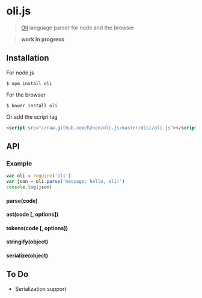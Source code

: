 # oli.js

> [Oli][1] language parser for node and the browser

> **work in progress**

## Installation

For node.js
```
$ npm install oli
```

For the browser
```
$ bower install oli
```
Or add the script tag
```html
<script src="//raw.github.com/h2non/oli.js/master/dist/oli.js"></script>
```

## API

### Example

```js
var oli = require('oli')
var json = oli.parse('message: hello, oli!')
console.log(json)
```

#### parse(code)

#### ast(code [, options])

#### tokens(code [, options])

#### stringify(object)

#### serialize(object)

## To Do

- Serialization support

[1]: https://github.com/h2non/oli
